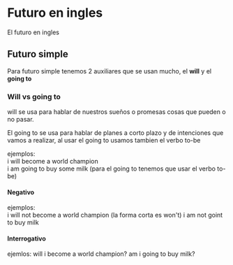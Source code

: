 # Futuro en ingles
El futuro en ingles

## Futuro simple
Para futuro simple tenemos 2 auxiliares que se usan mucho, el **will** y el **going to**

### Will vs going to
will se usa para hablar de nuestros sueños o promesas cosas que pueden o no pasar.   

El going to se usa para hablar de planes a corto plazo y de intenciones que vamos a realizar, al usar el going to usamos tambien el verbo to-be

ejemplos:   
i will become a world champion   
i am going to buy some milk  (para el going to tenemos que usar el verbo to-be)

#### Negativo
ejemplos:   
i will not become a world champion   (la forma corta es won't)
i am not goint to buy milk

#### Interrogativo
ejemlos:
will i become a world champion?
am i going to buy milk?
